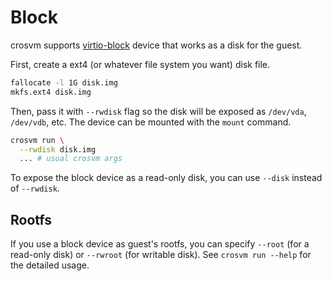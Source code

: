 # Block

crosvm supports
[virtio-block](https://docs.oasis-open.org/virtio/virtio/v1.1/csprd01/virtio-v1.1-csprd01.html#x1-2390002)
device that works as a disk for the guest.

First, create a ext4 (or whatever file system you want) disk file.

```sh
fallocate -l 1G disk.img
mkfs.ext4 disk.img
```

Then, pass it with `--rwdisk` flag so the disk will be exposed as `/dev/vda`, `/dev/vdb`, etc. The
device can be mounted with the `mount` command.

```sh
crosvm run \
  --rwdisk disk.img
  ... # usual crosvm args
```

To expose the block device as a read-only disk, you can use `--disk` instead of `--rwdisk`.

## Rootfs

If you use a block device as guest's rootfs, you can specify `--root` (for a read-only disk) or
`--rwroot` (for writable disk). See `crosvm run --help` for the detailed usage.
